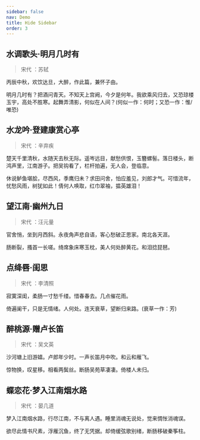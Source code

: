 ```yaml
---
sidebar: false
nav: Demo
title: Hide Sidebar
order: 3
---
```


## 水调歌头·明月几时有

> 宋代 ：苏轼

丙辰中秋，欢饮达旦，大醉，作此篇，兼怀子由。

明月几时有？把酒问青天。不知天上宫阙，今夕是何年。我欲乘风归去，又恐琼楼玉宇，高处不胜寒。起舞弄清影，何似在人间？(何似一作：何时；又恐一作：惟/唯恐)

## 水龙吟·登建康赏心亭

> 宋代 ：辛弃疾

楚天千里清秋，水随天去秋无际。遥岑远目，献愁供恨，玉簪螺髻。落日楼头，断鸿声里，江南游子。把吴钩看了，栏杆拍遍，无人会，登临意。

休说鲈鱼堪脍，尽西风，季鹰归未？求田问舍，怕应羞见，刘郎才气。可惜流年，忧愁风雨，树犹如此！倩何人唤取，红巾翠袖，揾英雄泪！

## 望江南·幽州九日

> 宋代 ：汪元量

官舍悄，坐到月西斜。永夜角声悲自语，客心愁破正思家。南北各天涯。

肠断裂，搔首一长嗟。绮席象床寒玉枕，美人何处醉黄花。和泪捻琵琶。

## 点绛唇·闺思

> 宋代 ：李清照

寂寞深闺，柔肠一寸愁千缕。惜春春去。几点催花雨。

倚遍阑干，只是无情绪。人何处。连天衰草，望断归来路。(衰草一作：芳)

## 醉桃源·赠卢长笛

> 宋代 ：吴文英

沙河塘上旧游嬉。卢郎年少时。一声长笛月中吹。和云和雁飞。

惊物换，叹星移。相看两鬓丝。断肠吴苑草凄凄。倚楼人未归。

## 蝶恋花·梦入江南烟水路

> 宋代 ：晏几道

梦入江南烟水路，行尽江南，不与离人遇。睡里消魂无说处，觉来惆怅消魂误。

欲尽此情书尺素，浮雁沉鱼，终了无凭据。却倚缓弦歌别绪，断肠移破秦筝柱。
